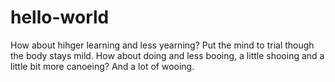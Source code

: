 # hello-world
How about hihger learning and less yearning? Put the mind to trial though the body stays mild.
How about doing and less booing, a little shooing and a little bit more canoeing? And a lot of wooing.
